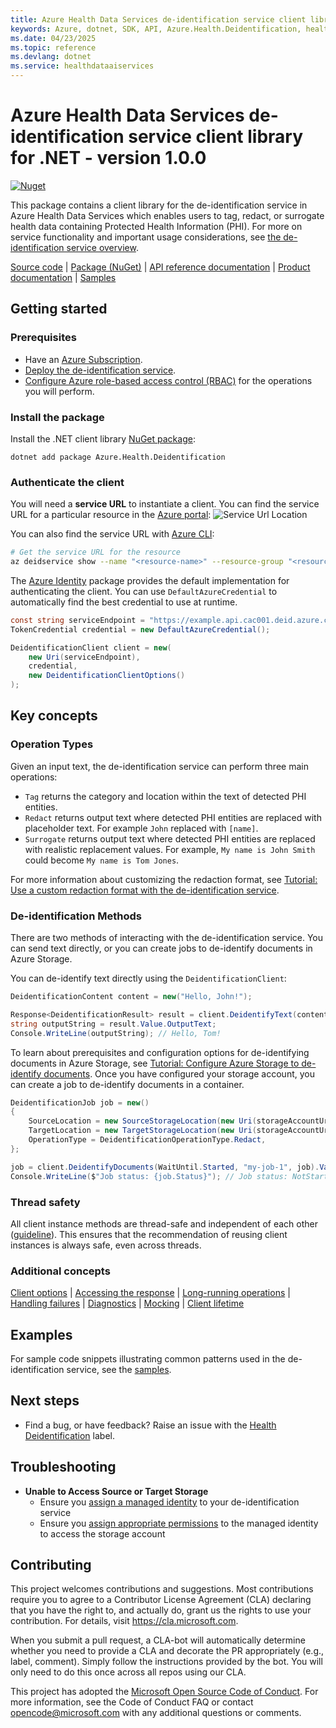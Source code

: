 ```yaml
---
title: Azure Health Data Services de-identification service client library for .NET
keywords: Azure, dotnet, SDK, API, Azure.Health.Deidentification, healthdataaiservices
ms.date: 04/23/2025
ms.topic: reference
ms.devlang: dotnet
ms.service: healthdataaiservices
---
```

# Azure Health Data Services de-identification service client library for .NET - version 1.0.0 

[![Nuget](https://img.shields.io/nuget/v/Azure.Health.Deidentification.svg?style=flat-square)][deid_nuget]

This package contains a client library for the de-identification service in Azure Health Data Services which
enables users to tag, redact, or surrogate health data containing Protected Health Information (PHI).
For more on service functionality and important usage considerations, see [the de-identification service overview][product_documentation].

[Source code](https://github.com/Azure/azure-sdk-for-net/blob/Azure.Health.Deidentification_1.0.0/sdk/healthdataaiservices/Azure.Health.Deidentification/src) | [Package (NuGet)][deid_nuget] | [API reference documentation][docs] | [Product documentation][product_documentation] | [Samples][samples]

## Getting started

### Prerequisites

- Have an [Azure Subscription][azure_subscription].
- [Deploy the de-identification service][deid_quickstart].
- [Configure Azure role-based access control (RBAC)][deid_rbac] for the operations you will perform.

### Install the package

Install the .NET client library [NuGet package][deid_nuget]:

```dotnetcli
dotnet add package Azure.Health.Deidentification
```

### Authenticate the client

You will need a **service URL** to instantiate a client. You can find the service URL for a particular resource
in the [Azure portal][azure_portal]: ![Service Url Location](docs/images/ServiceUrl_Location.png)

You can also find the service URL with [Azure CLI][azure_cli]:
```bash
# Get the service URL for the resource
az deidservice show --name "<resource-name>" --resource-group "<resource-group-name>" --query "properties.serviceUrl"
```

The [Azure Identity][azure_identity] package provides the default implementation for authenticating the client.
You can use `DefaultAzureCredential` to automatically find the best credential to use at runtime.

```C# Snippet:AzHealthDeidSample1_DemonstrateCredential
const string serviceEndpoint = "https://example.api.cac001.deid.azure.com";
TokenCredential credential = new DefaultAzureCredential();
```
```C# Snippet:AzHealthDeidSample1_HelloWorld
DeidentificationClient client = new(
    new Uri(serviceEndpoint),
    credential,
    new DeidentificationClientOptions()
);
```

## Key concepts

### Operation Types
Given an input text, the de-identification service can perform three main operations:
- `Tag` returns the category and location within the text of detected PHI entities.
- `Redact` returns output text where detected PHI entities are replaced with placeholder text. For example `John` replaced with `[name]`.
- `Surrogate` returns output text where detected PHI entities are replaced with realistic replacement values. For example, `My name is John Smith` could become `My name is Tom Jones`.

For more information about customizing the redaction format, see [Tutorial: Use a custom redaction format with the de-identification service][deid_redaction_format].

### De-identification Methods
There are two methods of interacting with the de-identification service. You can send text directly, or you can create jobs
to de-identify documents in Azure Storage.

You can de-identify text directly using the `DeidentificationClient`:
```C# Snippet:AzHealthDeidSample1_CreateRequest
DeidentificationContent content = new("Hello, John!");

Response<DeidentificationResult> result = client.DeidentifyText(content);
string outputString = result.Value.OutputText;
Console.WriteLine(outputString); // Hello, Tom!
```

To learn about prerequisites and configuration options for de-identifying documents in Azure Storage, see [Tutorial: Configure Azure Storage to de-identify documents][deid_configure_storage].
Once you have configured your storage account, you can create a job to de-identify documents in a container.
```C# Snippet:AzHealthDeidSample2_CreateJob
DeidentificationJob job = new()
{
    SourceLocation = new SourceStorageLocation(new Uri(storageAccountUrl), "folder1/"),
    TargetLocation = new TargetStorageLocation(new Uri(storageAccountUrl), "output_folder1/"),
    OperationType = DeidentificationOperationType.Redact,
};

job = client.DeidentifyDocuments(WaitUntil.Started, "my-job-1", job).Value;
Console.WriteLine($"Job status: {job.Status}"); // Job status: NotStarted
```

### Thread safety

All client instance methods are thread-safe and independent of each other ([guideline](https://azure.github.io/azure-sdk/dotnet_introduction.html#dotnet-service-methods-thread-safety)). This ensures that the recommendation of reusing client instances is always safe, even across threads.

### Additional concepts
<!-- CLIENT COMMON BAR -->
[Client options](https://github.com/Azure/azure-sdk-for-net/blob/Azure.Health.Deidentification_1.0.0/sdk/core/Azure.Core/README.md#configuring-service-clients-using-clientoptions) |
[Accessing the response](https://github.com/Azure/azure-sdk-for-net/blob/Azure.Health.Deidentification_1.0.0/sdk/core/Azure.Core/README.md#accessing-http-response-details-using-responset) |
[Long-running operations](https://github.com/Azure/azure-sdk-for-net/blob/Azure.Health.Deidentification_1.0.0/sdk/core/Azure.Core/README.md#consuming-long-running-operations-using-operationt) |
[Handling failures](https://github.com/Azure/azure-sdk-for-net/blob/Azure.Health.Deidentification_1.0.0/sdk/core/Azure.Core/README.md#reporting-errors-requestfailedexception) |
[Diagnostics](https://github.com/Azure/azure-sdk-for-net/blob/Azure.Health.Deidentification_1.0.0/sdk/core/Azure.Core/samples/Diagnostics.md) |
[Mocking](https://github.com/Azure/azure-sdk-for-net/blob/Azure.Health.Deidentification_1.0.0/sdk/core/Azure.Core/README.md#mocking) |
[Client lifetime](https://devblogs.microsoft.com/azure-sdk/lifetime-management-and-thread-safety-guarantees-of-azure-sdk-net-clients/)
<!-- CLIENT COMMON BAR -->

## Examples

For sample code snippets illustrating common patterns used in the de-identification service, see the [samples][samples].

## Next steps

- Find a bug, or have feedback? Raise an issue with the [Health Deidentification][github_issue_label] label.

## Troubleshooting

- **Unable to Access Source or Target Storage**
  - Ensure you [assign a managed identity][deid_managed_identity] to your de-identification service
  - Ensure you [assign appropriate permissions][deid_rbac] to the managed identity to access the storage account

## Contributing

This project welcomes contributions and suggestions. Most contributions require
you to agree to a Contributor License Agreement (CLA) declaring that you have
the right to, and actually do, grant us the rights to use your contribution.
For details, visit https://cla.microsoft.com.

When you submit a pull request, a CLA-bot will automatically determine whether
you need to provide a CLA and decorate the PR appropriately (e.g., label,
comment). Simply follow the instructions provided by the bot. You will only
need to do this once across all repos using our CLA.

This project has adopted the
[Microsoft Open Source Code of Conduct][code_of_conduct]. For more information,
see the Code of Conduct FAQ or contact opencode@microsoft.com with any
additional questions or comments.

<!-- LINKS -->
[code_of_conduct]: https://opensource.microsoft.com/codeofconduct/
[product_documentation]: https://learn.microsoft.com/azure/healthcare-apis/deidentification/
[docs]: https://learn.microsoft.com/dotnet/api/azure.health.deidentification
[deid_nuget]: https://www.nuget.org/packages/Azure.Health.Deidentification
[deid_redaction_format]: https://learn.microsoft.com/azure/healthcare-apis/deidentification/redaction-format
[azure_subscription]: https://azure.microsoft.com/free/
[deid_quickstart]: https://learn.microsoft.com/azure/healthcare-apis/deidentification/quickstart
[deid_rbac]: https://learn.microsoft.com/azure/healthcare-apis/deidentification/manage-access-rbac
[deid_managed_identity]: https://learn.microsoft.com/azure/healthcare-apis/deidentification/managed-identities
[deid_configure_storage]: https://learn.microsoft.com/azure/healthcare-apis/deidentification/configure-storage
[azure_identity]: https://learn.microsoft.com/dotnet/api/overview/azure/identity-readme
[azure_cli]: https://learn.microsoft.com/cli/azure/healthcareapis/deidservice?view=azure-cli-latest
[azure_portal]: https://ms.portal.azure.com
[github_issue_label]: https://github.com/Azure/azure-sdk-for-net/labels/Health%20Deidentification
[samples]: https://github.com/Azure/azure-sdk-for-net/tree/Azure.Health.Deidentification_1.0.0/sdk/healthdataaiservices/Azure.Health.Deidentification/samples/README.md

